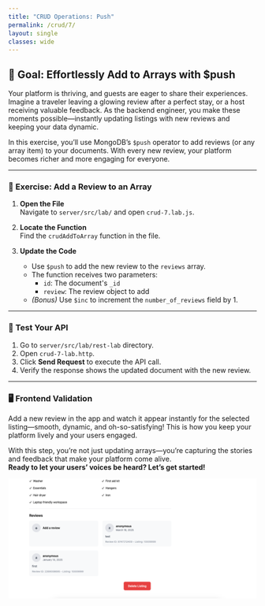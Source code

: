 ```yaml
---
title: "CRUD Operations: Push"
permalink: /crud/7/
layout: single
classes: wide
---
```


## 🚀 Goal: Effortlessly Add to Arrays with $push

Your platform is thriving, and guests are eager to share their experiences. Imagine a traveler leaving a glowing review after a perfect stay, or a host receiving valuable feedback. As the backend engineer, you make these moments possible—instantly updating listings with new reviews and keeping your data dynamic.

In this exercise, you’ll use MongoDB’s `$push` operator to add reviews (or any array item) to your documents. With every new review, your platform becomes richer and more engaging for everyone.

---

### 🧩 Exercise: Add a Review to an Array

1. **Open the File**  
   Navigate to `server/src/lab/` and open `crud-7.lab.js`.

2. **Locate the Function**  
   Find the `crudAddToArray` function in the file.

3. **Update the Code**  
   - Use `$push` to add the new review to the `reviews` array.
   - The function receives two parameters:
     - `id`: The document's `_id`
     - `review`: The review object to add
   - _(Bonus)_ Use `$inc` to increment the `number_of_reviews` field by 1.

---

### 🚦 Test Your API

1. Go to `server/src/lab/rest-lab` directory.
2. Open `crud-7-lab.http`.
3. Click **Send Request** to execute the API call.
4. Verify the response shows the updated document with the new review.

---

### 🖥️ Frontend Validation

Add a new review in the app and watch it appear instantly for the selected listing—smooth, dynamic, and oh-so-satisfying! This is how you keep your platform lively and your users engaged.

With this step, you’re not just updating arrays—you’re capturing the stories and feedback that make your platform come alive.  
**Ready to let your users’ voices be heard? Let’s get started!**

![crud-7-lab](../../assets/images/crud-7-lab.png)
